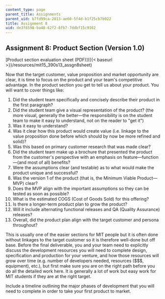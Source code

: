```yaml
---
content_type: page
parent_title: Assignments
parent_uid: b7fd99ca-2813-ae60-5f4d-b1f25cb7b022
title: Assignment 8
uid: de3f6598-ba48-62f2-8fb7-7ddbf15c9162
---
```


Assignment 8: Product Section (Version 1.0)
-------------------------------------------

[Product section evaluation sheet (PDF)]({{< baseurl >}}/resources/mit15_390s13_assgn8sheet)

Now that the target customer, value proposition and market opportunity are clear, it is time to focus on the product and your team's competitive advantage. In the product section you get to tell us about your product. You will want to cover things like:

1.  Did the student team specifically and concisely describe their product in the first paragraph?
2.  Did the student team give a visual representation of the product? (the more visual, generally the better—the responsibility is on the student team to make it easy to understand, not on the reader to "get it")
3.  Was it easy to understand?
4.  Was it clear how this product would create value (i.e. linkage to the value proposition done before which should by now be more refined and solid)?
5.  Was this based on primary customer research that was made clear?
6.  Did the student team make up a brochure that presented the product from the customer's perspective with an emphasis on feature—function—(and most of all) benefits?
7.  Were the assumptions clear (and testable) as to what would make the product unique and successful?
8.  Was the version 1 of the product (that is, the Minimum Viable Product—MVP) clear?
9.  Does the MVP align with the important assumptions so they can be tested as soon as possible?
10.  What is the estimated COGS (Cost of Goods Sold) for this offering?
11.  Is there a longer-term product plan to grow the product?
12.  Will it include alternating functional releases and QA (Quality Assurance) releases?
13.  Overall, did the product plan align with the target customer and persona throughout?

This is usually one of the easier sections for MIT people but it is often done without linkages to the target customer so it is therefore well-done but off base. Before the final deliverable, you and your team need to explicitly discuss the development resources you will need to complete design, specification and production for your venture, and how those resources will grow over time (e.g. number of developers needed, resources ($$$, equipment), etc.), but first make sure you are on the right path before you do all the detailed work here. It is generally a lot of work but easy work for MIT students if they are at the right target.

Include a timeline outlining the major phases of development that you will need to complete in order to take your first product to market.